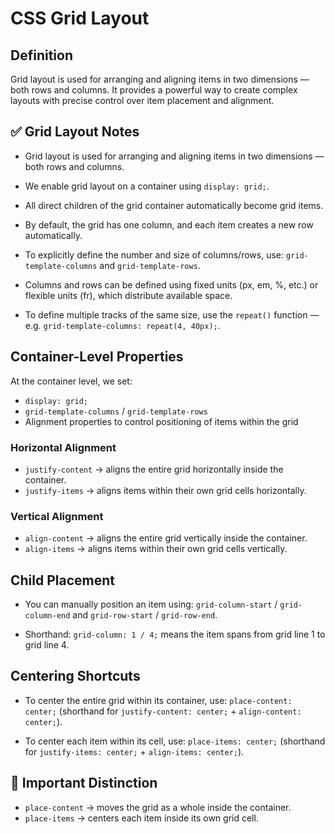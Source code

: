 # CSS Grid Layout

## Definition
Grid layout is used for arranging and aligning items in two dimensions — both rows and columns. It provides a powerful way to create complex layouts with precise control over item placement and alignment.

## ✅ Grid Layout Notes

- Grid layout is used for arranging and aligning items in two dimensions — both rows and columns.

- We enable grid layout on a container using `display: grid;`.

- All direct children of the grid container automatically become grid items.

- By default, the grid has one column, and each item creates a new row automatically.

- To explicitly define the number and size of columns/rows, use:
  `grid-template-columns` and `grid-template-rows`.

- Columns and rows can be defined using fixed units (px, em, %, etc.) or flexible units (fr), which distribute available space.

- To define multiple tracks of the same size, use the `repeat()` function —
  e.g. `grid-template-columns: repeat(4, 40px);`.

## Container-Level Properties

At the container level, we set:

- `display: grid;`
- `grid-template-columns` / `grid-template-rows`
- Alignment properties to control positioning of items within the grid

### Horizontal Alignment

- `justify-content` → aligns the entire grid horizontally inside the container.
- `justify-items` → aligns items within their own grid cells horizontally.

### Vertical Alignment

- `align-content` → aligns the entire grid vertically inside the container.
- `align-items` → aligns items within their own grid cells vertically.

## Child Placement

- You can manually position an item using:
  `grid-column-start` / `grid-column-end` and `grid-row-start` / `grid-row-end`.

- Shorthand:
  `grid-column: 1 / 4;` means the item spans from grid line 1 to grid line 4.

## Centering Shortcuts

- To center the entire grid within its container, use:
  `place-content: center;` (shorthand for `justify-content: center;` + `align-content: center;`).

- To center each item within its cell, use:
  `place-items: center;` (shorthand for `justify-items: center;` + `align-items: center;`).

## 🧠 Important Distinction

- `place-content` → moves the grid as a whole inside the container.
- `place-items` → centers each item inside its own grid cell.
